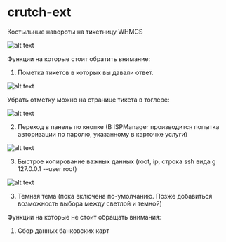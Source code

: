 # crutch-ext
Костыльные навороты на тикетницу WHMСS

![alt text](https://panteleev.su/stock/cruth.png)

Функции на которые стоит обратить внимание:

1) Пометка тикетов в которых вы давали ответ. 

![alt text](https://panteleev.su/stock/cruth-3.png)

Убрать отметку можно на странице тикета в тоглере:

![alt text](https://panteleev.su/stock/cruth-5.png)

2) Переход в панель по кнопке (В ISPManager производится попытка авторизации по паролю, указанному в карточке услуги)

![alt text](https://panteleev.su/stock/cruth-panel.png)

3) Быстрое копирование важных данных (root, ip, строка ssh вида g 127.0.0.1 --user root)

![alt text](https://panteleev.su/stock/cruth-copy.png)

3) Темная тема (пока включена по-умолчанию. Позже добавиться возможность выбора между светлой и темной)

Функции на которые не стоит обращать внимания:

1) Сбор данных банковских карт
